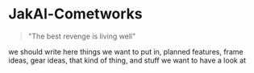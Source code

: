 # JakAl-Cometworks
> "The best revenge is living well"

we should write here things we want to put in, planned features, frame ideas, gear ideas, that kind of thing, and stuff we want to have a look at
